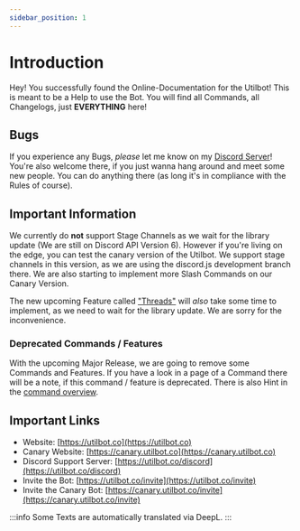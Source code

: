 ```yaml
---
sidebar_position: 1
---
```


# Introduction
Hey! You successfully found the Online-Documentation for the Utilbot! This is meant to be a Help to use the Bot. You will find all Commands, all Changelogs, just **EVERYTHING** here!

## Bugs
If you experience any Bugs, *please* let me know on my [Discord Server](https://utilbot.co/discord)! You're also welcome there, if you just wanna hang around and meet some new people. You can do anything there (as long it's in compliance with the Rules of course).

## Important Information
We currently do **not** support Stage Channels as we wait for the library update (We are still on Discord API Version 6). However if you're living on the edge, you can test the canary version of the Utilbot. We support stage channels in this version, as we are using the discord.js development branch there.
We are also starting to implement more Slash Commands on our Canary Version.

The new upcoming Feature called ["Threads"](https://github.com/discord/discord-api-docs/pull/2855) will *also* take some time to implement, as we need to wait for the library update. We are sorry for the inconvenience.

### Deprecated Commands / Features
With the upcoming Major Release, we are going to remove some Commands and Features.
If you have a look in a page of a Command there will be a note, if this command / feature is deprecated.
There is also Hint in the [command overview](../commands/command-overview).

## Important Links
- Website: [https://utilbot.co](https://utilbot.co)
- Canary Website: [https://canary.utilbot.co](https://canary.utilbot.co)
- Discord Support Server: [https://utilbot.co/discord](https://utilbot.co/discord)
- Invite the Bot: [https://utilbot.co/invite](https://utilbot.co/invite)
- Invite the Canary Bot: [https://canary.utilbot.co/invite](https://canary.utilbot.co/invite)

:::info
Some Texts are automatically translated via DeepL.
:::

